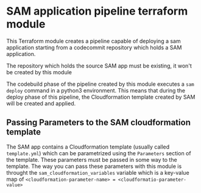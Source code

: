 # SAM application pipeline terraform module

This Terraform module creates a pipeline capable of deploying a sam application starting from a codecommit repository which holds a SAM application.

The repository which holds the source SAM app must be existing, it won't be created by this module

The codebuild phase of the pipeline created by this module executes a `sam deploy` command in a python3 environment.
This means that during the deploy phase of this pipeline, the Cloudformation template created by SAM will be created and applied.

## Passing Parameters to the SAM cloudformation template
The SAM app contains a Cloudformation template (usually called `template.yml`) which can be parametrized using the `Parameters` section of the template.
These parameters must be passed in some way to the template.
The way you can pass these parameters with this module is throught the `sam_cloudformation_variables` variable which is a key-value map of `<cloudformation-parameter-name> = <cloudformatio-parameter-value>`
